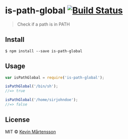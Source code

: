 # is-path-global [![Build Status](http://img.shields.io/travis/kevva/is-path-global.svg?style=flat)](https://travis-ci.org/kevva/is-path-global)

> Check if a path is in PATH


## Install

```
$ npm install --save is-path-global
```


## Usage

```js
var isPathGlobal = require('is-path-global');

isPathGlobal('/bin/sh');
//=> true

isPathGlobal('/home/sirjohndoe');
//=> false
```


## License

MIT © [Kevin Mårtensson](https://github.com/kevva)
